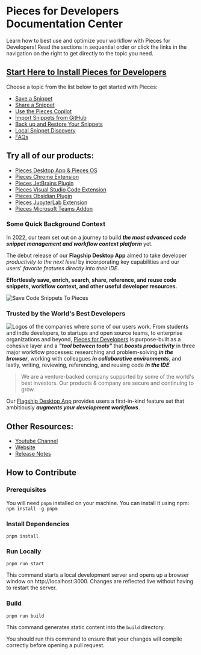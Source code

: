 # Pieces for Developers Documentation Center

Learn how to best use and optimize your workflow with Pieces for Developers! Read the sections in sequential order or click the links in the navigation on the right to get directly to the topic you need.

## [Start Here to Install Pieces for Developers](https://docs.pieces.app/installation-getting-started/what-am-i-installing)

Choose a topic from the list below to get started with Pieces:
* [Save a Snippet](https://docs.pieces.app/product-highlights-and-benefits/saving-useful-developer-materials)
* [Share a Snippet](https://docs.pieces.app/personalized-link-sharing/one-click-snippet-sharing)
* [Use the Pieces Copilot](https://docs.pieces.app/features/pieces-copilot)
* [Import Snippets from GitHub](https://docs.pieces.app/product-highlights-and-benefits/saving-to-and-from-github-gists)
* [Back up and Restore Your Snippets](https://docs.pieces.app/features/back-up-and-restore)
* [Local Snippet Discovery](https://docs.pieces.app/product-highlights-and-benefits/in-project-snippet-discovery)
* [FAQs](https://docs.pieces.app/faq)

## Try all of our products:
* [Pieces Desktop App & Pieces OS](https://docs.pieces.app/installation-getting-started/what-am-i-installing)
* [Pieces Chrome Extension](https://chrome.google.com/webstore/detail/pieces-save-code-snippets/igbgibhbfonhmjlechmeefimncpekepm)
* [Pieces JetBrains Plugin](https://plugins.jetbrains.com/plugin/17328-pieces--save-search-share--reuse-code-snippets)
* [Pieces Visual Studio Code Extension](https://marketplace.visualstudio.com/items?itemName=MeshIntelligentTechnologiesInc.pieces-vscode)
* [Pieces Obsidian Plugin](https://obsidian.md/plugins?id=pieces-for-developers)
* [Pieces JupyterLab Extension](https://docs.pieces.app/extensions-plugins/jupyterlab)
* [Pieces Microsoft Teams Addon](https://docs.pieces.app/extensions-plugins/teams)

### Some Quick Background Context

In 2022, our team set out on a journey to build **_the most advanced code snippet management and workflow context platform_** yet.

The debut release of our **Flagship Desktop App** aimed to take developer _productivity to the next level_ by incorporating key capabilities and our users' _favorite features directly into their IDE_.

**Effortlessly save, enrich, search, share, reference, and reuse code snippets, workflow context, and other useful developer resources.**

![Save Code Snippets To Pieces](https://storage.googleapis.com/pieces_static_resources/vs_code_marketplace/GIFs/HERO_GIF_SAVE_ENRICHED_SNIPPET_DESKTOP_APP_AND_VISUAL_STUDIO_CODE_EXTENSION)

### Trusted by the World's Best Developers
![Logos of the companies where some of our users work.](https://storage.googleapis.com/pieces_static_resources/vs_code_marketplace/GIFs/TRUSTED_BY_SOME_OF_THE_WORLDS_BEST_DEVELOPERS_LEFT_ALIGNED)
From students and indie developers, to startups and open source teams, to enterprise organizations and beyond, <a target="_blank" href="https://docs.pieces.app/overview">Pieces for Developers</a> is purpose-built as a cohesive layer and a **_"tool between tools"_** that **_boosts productivity_** in three major workflow processes: researching and problem-solving **_in the browser_**, working with colleagues **_in collaborative environments_**, and lastly, writing, reviewing, referencing, and reusing code **_in the IDE_**.
> We are a venture-backed company supported by some of the world's best investors. Our products & company are secure and continuing to grow.

Our <a target="_blank" href="https://pieces.app">Flagship Desktop App</a> provides users a first-in-kind feature set that ambitiously **_augments your development workflows_**.

## Other Resources:
* [Youtube Channel](https://www.youtube.com/@getpieces)
* [Website](https://code.pieces.app)
* [Release Notes](https://code.pieces.app/updates)

## How to Contribute

### Prerequisites

You will need `pnpm` installed on your machine. You can install it using npm: `npm install -g pnpm`

### Install Dependencies

```
pnpm install
```

### Run Locally

```
pnpm run start
```

This command starts a local development server and opens up a browser window on http://localhost:3000. Changes are reflected live without having to restart the server.

### Build

```
pnpm run build
```

This command generates static content into the `build` directory.

You should run this command to ensure that your changes will compile correctly before opening a pull request.
